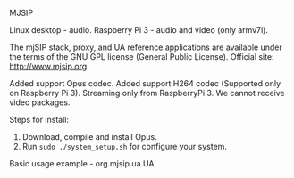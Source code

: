 MJSIP

Linux desktop - audio.
Raspberry Pi 3 - audio and video (only armv7l).

The mjSIP stack, proxy, and UA reference applications are available under the terms of the GNU GPL license (General Public License).
Official site: http://www.mjsip.org

Added support Opus codec.
Added support H264 codec (Supported only on Raspberry Pi 3). Streaming only from RaspberryPi 3. We cannot receive video packages.

Steps for install:
1) Download, compile and install Opus.
2) Run `sudo ./system_setup.sh` for configure your system.

Basic usage example - org.mjsip.ua.UA
